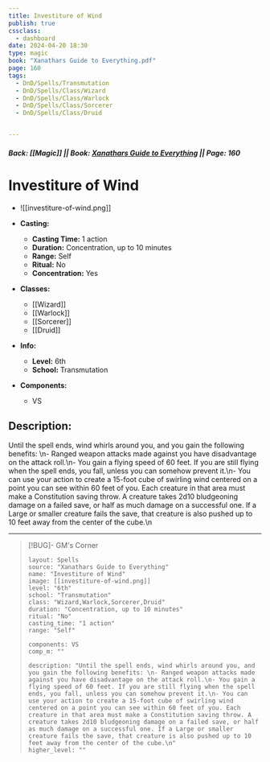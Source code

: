 ```yaml
---
title: Investiture of Wind
publish: true
cssclass:
  - dashboard
date: 2024-04-20 18:30
type: magic
book: "Xanathars Guide to Everything.pdf"
page: 160
tags:
  - DnD/Spells/Transmutation
  - DnD/Spells/Class/Wizard
  - DnD/Spells/Class/Warlock
  - DnD/Spells/Class/Sorcerer
  - DnD/Spells/Class/Druid


---
```


##### Back: [[Magic]] || Book: [Xanathars Guide to Everything](https://drive.google.com/drive/folders/1O5bhpYizcIT5xxAoLOuzCRht_PVS7VSG?usp=sharing) || Page: 160

# Investiture of Wind
- ![[investiture-of-wind.png]]
- **Casting:**
    - **Casting Time:** 1 action
    - **Duration:** Concentration, up to 10 minutes
    - **Range:** Self
    - **Ritual:** No
    - **Concentration:** Yes
- **Classes:**
    - [[Wizard]]
    - [[Warlock]]
    - [[Sorcerer]]
    - [[Druid]]

- **Info:**
    - **Level:** 6th
    - **School:** Transmutation
- **Components:**
    - VS


## Description:
Until the spell ends, wind whirls around you, and you gain the following benefits: \n- Ranged weapon attacks made against you have disadvantage on the attack roll.\n- You gain a flying speed of 60 feet. If you are still flying when the spell ends, you fall, unless you can somehow prevent it.\n- You can use your action to create a 15-foot cube of swirling wind centered on a point you can see within 60 feet of you. Each creature in that area must make a Constitution saving throw. A creature takes 2d10 bludgeoning damage on a failed save, or half as much damage on a successful one. If a Large or smaller creature fails the save, that creature is also pushed up to 10 feet away from the center of the cube.\n



---

> [!BUG]- GM's Corner
>
> ```statblock
> layout: Spells
> source: "Xanathars Guide to Everything"
> name: "Investiture of Wind"
> image: [[investiture-of-wind.png]]
> level: "6th"
> school: "Transmutation"
> class: "Wizard,Warlock,Sorcerer,Druid"
> duration: "Concentration, up to 10 minutes"
> ritual: "No"
> casting_time: "1 action"
> range: "Self"
>
> components: VS
> comp_m: ""
>
> description: "Until the spell ends, wind whirls around you, and you gain the following benefits: \n- Ranged weapon attacks made against you have disadvantage on the attack roll.\n- You gain a flying speed of 60 feet. If you are still flying when the spell ends, you fall, unless you can somehow prevent it.\n- You can use your action to create a 15-foot cube of swirling wind centered on a point you can see within 60 feet of you. Each creature in that area must make a Constitution saving throw. A creature takes 2d10 bludgeoning damage on a failed save, or half as much damage on a successful one. If a Large or smaller creature fails the save, that creature is also pushed up to 10 feet away from the center of the cube.\n"
> higher_level: ""
> ```
